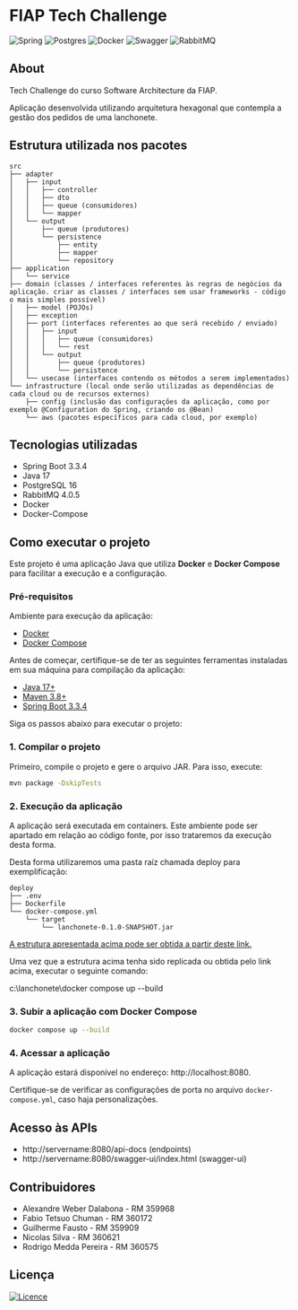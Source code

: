 # FIAP Tech Challenge

![Spring](https://img.shields.io/badge/spring-%236DB33F.svg?style=for-the-badge&logo=spring&logoColor=white)
![Postgres](https://img.shields.io/badge/postgres-%23316192.svg?style=for-the-badge&logo=postgresql&logoColor=white)
![Docker](https://img.shields.io/badge/docker-%230db7ed.svg?style=for-the-badge&logo=docker&logoColor=white)
![Swagger](https://img.shields.io/badge/-Swagger-%23Clojure?style=for-the-badge&logo=swagger&logoColor=white)
![RabbitMQ](https://img.shields.io/badge/Rabbitmq-FF6600?style=for-the-badge&logo=rabbitmq&logoColor=white)

## About 

Tech Challenge do curso Software Architecture da FIAP. 

Aplicação desenvolvida utilizando arquitetura hexagonal que contempla a gestão dos pedidos de uma lanchonete.  

## Estrutura utilizada nos pacotes

```
src
├── adapter
│   ├── input
│   │   ├── controller
│   │   ├── dto
│   │   ├── queue (consumidores)
│   │   └── mapper
│   └── output
│       ├── queue (produtores)
│       └── persistence
│           ├── entity
│           ├── mapper
│           └── repository
├── application
│   └── service
├── domain (classes / interfaces referentes às regras de negócios da aplicação. criar as classes / interfaces sem usar frameworks - código o mais simples possível)
│   ├── model (POJOs)
│   ├── exception
│   ├── port (interfaces referentes ao que será recebido / enviado)
│   │   ├── input
│   │   │   ├── queue (consumidores)
│   │   │   └── rest
│   │   └── output
│   │       ├── queue (produtores)
│   │       └── persistence
│   └── usecase (interfaces contendo os métodos a serem implementados)
└── infrastructure (local onde serão utilizadas as dependências de cada cloud ou de recursos externos)
    ├── config (inclusão das configurações da aplicação, como por exemplo @Configuration do Spring, criando os @Bean)
    └── aws (pacotes específicos para cada cloud, por exemplo)
```

## Tecnologias utilizadas

* Spring Boot 3.3.4
* Java 17
* PostgreSQL 16
* RabbitMQ 4.0.5
* Docker
* Docker-Compose

## Como executar o projeto

Este projeto é uma aplicação Java que utiliza **Docker** e **Docker Compose** para facilitar a execução e a configuração.

### Pré-requisitos

Ambiente para execução da aplicação:

- [Docker](https://www.docker.com/)
- [Docker Compose](https://docs.docker.com/compose/)

Antes de começar, certifique-se de ter as seguintes ferramentas instaladas em sua máquina para compilação da aplicação:

- [Java 17+](https://www.oracle.com/java/technologies/javase/jdk17-archive-downloads.html)
- [Maven 3.8+](https://maven.apache.org/)
- [Spring Boot 3.3.4](https://spring.io/projects/spring-boot)
 
Siga os passos abaixo para executar o projeto:

### 1. Compilar o projeto
Primeiro, compile o projeto e gere o arquivo JAR. Para isso, execute:

```bash
mvn package -DskipTests
```

### 2. Execução da aplicação

A aplicação será executada em containers.  Este ambiente pode ser apartado em relação ao código fonte, por isso trataremos da execução desta forma.

Desta forma utilizaremos uma pasta raíz chamada deploy para exemplificação:

```
deploy
├── .env
├── Dockerfile
└── docker-compose.yml
    └── target 
        └── lanchonete-0.1.0-SNAPSHOT.jar
```

[A estrutura apresentada acima pode ser obtida a partir deste link.](https://drive.google.com/file/d/1ph1Kpj9o3_74XkMHHpIow1AC16tN_M9I/view?usp=sharing)

Uma vez que a estrutura acima tenha sido replicada ou obtida pelo link acima, executar o seguinte comando:

c:\lanchonete\docker compose up --build

### 3. Subir a aplicação com Docker Compose
```bash
docker compose up --build
```

### 4. Acessar a aplicação
A aplicação estará disponível no endereço: http://localhost:8080.

Certifique-se de verificar as configurações de porta no arquivo `docker-compose.yml`, caso haja personalizações.

## Acesso às APIs

* http://servername:8080/api-docs (endpoints)
* http://servername:8080/swagger-ui/index.html (swagger-ui)

## Contribuidores
* Alexandre Weber Dalabona - RM 359968
* Fabio Tetsuo Chuman - RM 360172
* Guilherme Fausto - RM 359909
* Nicolas Silva - RM 360621
* Rodrigo Medda Pereira - RM 360575


## Licença
[![Licence](https://img.shields.io/github/license/Ileriayo/markdown-badges?style=for-the-badge)](./LICENSE)